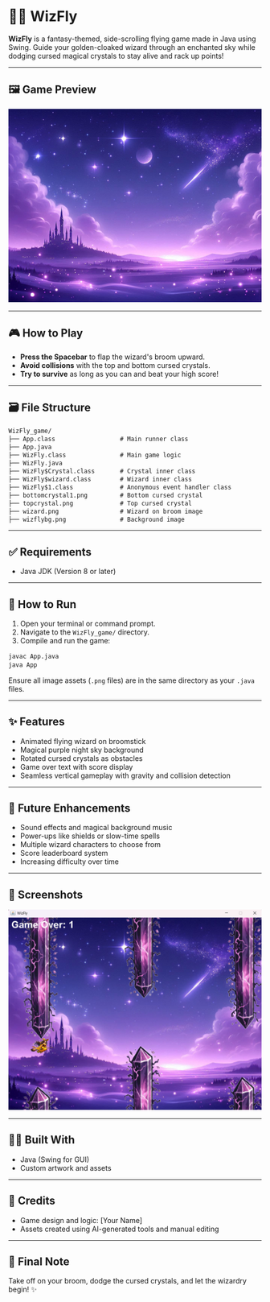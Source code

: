 # 🧙‍♀️ WizFly

**WizFly** is a fantasy-themed, side-scrolling flying game made in Java using Swing. Guide your golden-cloaked wizard through an enchanted sky while dodging cursed magical crystals to stay alive and rack up points!

---

## 🖼️ Game Preview

![WizFly Background](./wizflybg.png)

---

## 🎮 How to Play

- **Press the Spacebar** to flap the wizard's broom upward.
- **Avoid collisions** with the top and bottom cursed crystals.
- **Try to survive** as long as you can and beat your high score!

---

## 🗃️ File Structure

```
WizFly_game/
├── App.class                  # Main runner class
├── App.java
├── WizFly.class               # Main game logic
├── WizFly.java
├── WizFly$Crystal.class       # Crystal inner class
├── WizFly$wizard.class        # Wizard inner class
├── WizFly$1.class             # Anonymous event handler class
├── bottomcrystal1.png         # Bottom cursed crystal
├── topcrystal.png             # Top cursed crystal
├── wizard.png                 # Wizard on broom image
├── wizflybg.png               # Background image
```

---

## ✅ Requirements

- Java JDK (Version 8 or later)

---

## 🚀 How to Run

1. Open your terminal or command prompt.
2. Navigate to the `WizFly_game/` directory.
3. Compile and run the game:

```bash
javac App.java
java App
```

Ensure all image assets (`.png` files) are in the same directory as your `.java` files.

---

## ✨ Features

- Animated flying wizard on broomstick
- Magical purple night sky background
- Rotated cursed crystals as obstacles
- Game over text with score display
- Seamless vertical gameplay with gravity and collision detection

---

## 🔮 Future Enhancements

- Sound effects and magical background music
- Power-ups like shields or slow-time spells
- Multiple wizard characters to choose from
- Score leaderboard system
- Increasing difficulty over time

---

## 📸 Screenshots

![WizFly Screenshot](./gameplay_screenshot.png)

---

## 🧑‍💻 Built With

- Java (Swing for GUI)
- Custom artwork and assets

---

## 🌟 Credits

- Game design and logic: [Your Name]
- Assets created using AI-generated tools and manual editing

---

## 🧙 Final Note

Take off on your broom, dodge the cursed crystals, and let the wizardry begin! ✨
